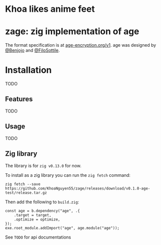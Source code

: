 # Khoa likes anime feet
# zage: zig implementation of age

The format specification is at [age-encryption.org/v1](https://age-encryption.org/v1). age was designed by [@Benjojo](https://benjojo.co.uk/) and [@FiloSottile](https://bsky.app/profile/did:plc:x2nsupeeo52oznrmplwapppl).

# Installation

TODO

## Features

TODO

## Usage

TODO

## Zig library

The library is for `zig v0.13.0` for now.

To install as a zig library you can run the `zig fetch` command:

```
zig fetch --save https://github.com/KhoaNguyen55/zage/releases/download/v0.1.0-age-test/release.tar.gz
```

Then add the following to `build.zig`:

```
const age = b.dependency("age", .{
    .target = target,
    .optimize = optimize,
});
exe.root_module.addImport("age", age.module("age"));
```

See `TODO` for api documentations
